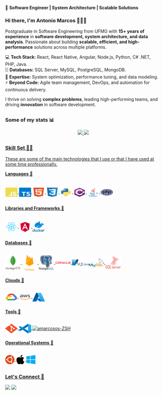 🚀 **Software Engineer | System Architecture | Scalable Solutions**

### Hi there, I'm Antonio Marcos 👨🏻‍💻

Postgraduate in Software Engineering from UFMG with **15+ years of experience** in **software development, system architecture, and data analysis**. Passionate about building **scalable, efficient, and high-performance** solutions across multiple platforms.

💻 **Tech Stack:** React, React Native, Angular, Node.js, Python, C# .NET, PHP, Java.<br>
🗄️ **Databases:** SQL Server, MySQL, PostgreSQL, MongoDB.<br>
🔧 **Expertise:** System optimization, performance tuning, and data modeling.<br>
⚡ **Beyond Code:** Agile team management, DevOps, and automation for continuous delivery.<br>

I thrive on solving **complex problems**, leading high-performing teams, and driving **innovation** in software development.

##
### Some of my stats 📊
<div align="center">
  <a href="https://github.com/amarcosos">
  <img height="180em" src="https://github-readme-stats.vercel.app/api?username=amarcosos&show_icons=true&theme=dracula&include_all_commits=true&count_private=true"/>
  <img height="180em" src="https://github-readme-stats.vercel.app/api/top-langs/?username=amarcosos&layout=compact&langs_count=7&theme=dracula"/>
</div>

##
### Skill Set 🤹🏻

These are some of the main technologies that I use or that I have used at some time professionally.
 
**Languages** 🚀

<div style="display: inline_block"><br>
  <img align="center" alt="amarcosos-Js" height="30" width="40" src="https://raw.githubusercontent.com/devicons/devicon/master/icons/javascript/javascript-plain.svg">
  <img align="center" alt="amarcosos-Ts" height="30" width="40" src="https://raw.githubusercontent.com/devicons/devicon/master/icons/typescript/typescript-plain.svg">
  <img align="center" alt="amarcosos-HTML" height="30" width="40" src="https://raw.githubusercontent.com/devicons/devicon/master/icons/html5/html5-original.svg">
  <img align="center" alt="amarcosos-CSS" height="30" width="40" src="https://raw.githubusercontent.com/devicons/devicon/master/icons/css3/css3-original.svg">
  <img align="center" alt="amarcosos-Python" height="30" width="40" src="https://raw.githubusercontent.com/devicons/devicon/master/icons/python/python-original.svg">
  <img align="center" alt="amarcosos-Csharp" height="30" width="40" src="https://raw.githubusercontent.com/devicons/devicon/master/icons/csharp/csharp-original.svg">
  <img align="center" alt="amarcosos-Java" height="30" width="40" src="https://raw.githubusercontent.com/devicons/devicon/master/icons/java/java-original.svg">
  <img align="center" alt="amarcosos-PHP" height="40" width="40" src="https://raw.githubusercontent.com/devicons/devicon/master/icons/php/php-original.svg">
</div>

###
**Libraries and Frameworks** 🚀

<div style="display: inline_block"><br>
  <img align="center" alt="amarcosos-React" height="40" width="40" src="https://raw.githubusercontent.com/github/explore/master/topics/react/react.png">
  <img align="center" alt="amarcosos-Angular" height="40" width="40" src="https://raw.githubusercontent.com/github/explore/master/topics/angular/angular.png">
  <img align="center" alt="amarcosos-Docker" height="40" width="40" src="https://raw.githubusercontent.com/github/explore/master/topics/docker/docker.png">
</div>
  
###
**Databases** 🚀

<div style="display: inline_block"><br>
  <img align="center" alt="amarcosos-MongoDB" height="50" width="50" src="https://raw.githubusercontent.com/devicons/devicon/master/icons/mongodb/mongodb-original-wordmark.svg">
  <img align="center" alt="amarcosos-Firebase" height="50" width="50" src="https://raw.githubusercontent.com/devicons/devicon/master/icons/firebase/firebase-plain-wordmark.svg">
  <img align="center" alt="amarcosos-PostgreSQL" height="50" width="50" src="https://raw.githubusercontent.com/devicons/devicon/master/icons/postgresql/postgresql-original-wordmark.svg">
  <img align="center" alt="amarcosos-Oracle" height="50" width="50" src="https://raw.githubusercontent.com/devicons/devicon/master/icons/oracle/oracle-original.svg">
  <img align="center" alt="amarcosos-SQLite" height="50" width="50" src="https://raw.githubusercontent.com/devicons/devicon/master/icons/sqlite/sqlite-original-wordmark.svg">
  <img align="center" alt="amarcosos-MySQL" height="50" width="50" src="https://raw.githubusercontent.com/devicons/devicon/master/icons/mysql/mysql-original-wordmark.svg">
  <img align="center" alt="amarcosos-SQLServer" height="50" width="50" src="https://raw.githubusercontent.com/devicons/devicon/master/icons/microsoftsqlserver/microsoftsqlserver-plain-wordmark.svg">
</div>
  
###
**Clouds** 🚀

<div style="display: inline_block"><br>
  <img align="center" alt="amarcosos-GCP" height="30" width="40" src="https://raw.githubusercontent.com/devicons/devicon/master/icons/googlecloud/googlecloud-original.svg">
  <img align="center" alt="amarcosos-AWS" height="30" width="40" src="https://raw.githubusercontent.com/github/explore/master/topics/aws/aws.png">
  <img align="center" alt="amarcosos-Azure" height="30" width="40" src="https://raw.githubusercontent.com/devicons/devicon/master/icons/azure/azure-original.svg">
</div>
  
###
**Tools** 🚀

<div style="display: inline_block"><br>
  <img align="center" alt="amarcosos-Git" height="30" width="40" src="https://raw.githubusercontent.com/devicons/devicon/master/icons/git/git-original.svg">
  <img align="center" alt="amarcosos-VSCode" height="30" width="40" src="https://raw.githubusercontent.com/devicons/devicon/master/icons/vscode/vscode-original.svg">
  <img align="center" alt="amarcosos-ZSH" height="30" width="40" src="https://s3.amazonaws.com/ohmyzsh/oh-my-zsh-logo.png">
</div>
  
###
**Operational Systems** 🚀

<div style="display: inline_block"><br>
  <img align="center" alt="amarcosos-Ubuntu" height="30" width="30" src="https://raw.githubusercontent.com/github/explore/master/topics/ubuntu/ubuntu.png">
  <img align="center" alt="amarcosos-OSX" height="30" width="30" src="https://raw.githubusercontent.com/github/explore/master/topics/apple/apple.png">
  <img align="center" alt="amarcosos-ZSH" height="30" width="30" src="https://raw.githubusercontent.com/devicons/devicon/master/icons/windows8/windows8-original.svg">
</div>

##
### Let's Connect 🤝
 
<div> 
  <a href="https://www.linkedin.com/in/antônio-marcos-a8666168" target="_blank"><img src="https://img.shields.io/badge/-LinkedIn-%230077B5?style=for-the-badge&logo=linkedin&logoColor=white" target="_blank"></a> 
  <a href = "mailto:amarcos.os@hotmail.com"><img src="https://img.shields.io/badge/Microsoft_Outlook-0078D4?style=for-the-badge&logo=microsoft-outlook&logoColor=white" target="_blank"></a>
</div>
